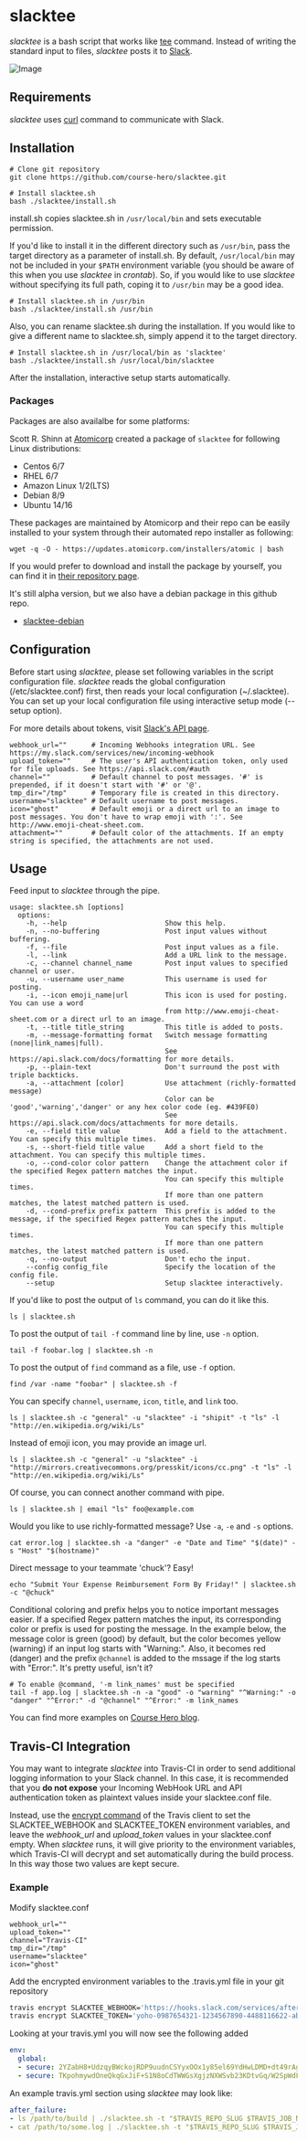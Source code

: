 # slacktee #

*slacktee* is a bash script that works like [tee](http://en.wikipedia.org/wiki/Tee_(command)) command.
Instead of writing the standard input to files, *slacktee* posts it to [Slack](https://slack.com/).

![Image](https://github.com/course-hero/slacktee/blob/slacktee-readme-images/slacktee_demo.gif)

Requirements
------------

*slacktee* uses [curl](http://curl.haxx.se/) command to communicate with Slack.

Installation
------------

```
# Clone git repository
git clone https://github.com/course-hero/slacktee.git

# Install slacktee.sh
bash ./slacktee/install.sh
```

install.sh copies slacktee.sh in `/usr/local/bin` and sets executable permission. 

If you'd like to install it in the different directory such as `/usr/bin`, pass the target directory as a parameter of install.sh. 
By default, `/usr/local/bin` may not be included in your `$PATH` environment variable (you should be aware of this when you use *slacktee* in *crontab*). So, if you would like to use *slacktee* without specifying its full path, coping it to `/usr/bin` may be a good idea.

```
# Install slacktee.sh in /usr/bin
bash ./slacktee/install.sh /usr/bin
```

Also, you can rename slacktee.sh during the installation. If you would like to give a different name to slacktee.sh, simply append it to the target directory.

```
# Install slacktee.sh in /usr/local/bin as 'slacktee'
bash ./slacktee/install.sh /usr/local/bin/slacktee
```

After the installation, interactive setup starts automatically.

### Packages ###
Packages are also availalbe for some platforms:

Scott R. Shinn at [Atomicorp](https://atomicorp.com/) created a package of `slacktee` for following Linux distributions:
- Centos 6/7
- RHEL 6/7
- Amazon Linux 1/2(LTS)
- Debian 8/9
- Ubuntu 14/16

These packages are maintained by Atomicorp and their repo can be easily installed to your system through their automated repo installer as following:
```
wget -q -O - https://updates.atomicorp.com/installers/atomic | bash
```
If you would prefer to download and install the package by yourself, you can find it in [their repository page](https://updates.atomicorp.com/channels/atomic/). 

It's still alpha version, but we also have a debian package in this github repo.
* [slacktee-debian](https://github.com/course-hero/slacktee-debian) 

Configuration
------------

Before start using *slacktee*, please set following variables in the script configuration file.
*slacktee* reads the global configuration (/etc/slacktee.conf) first, then reads your local configuration (~/.slacktee).
You can set up your local configuration file using interactive setup mode (--setup option).

For more details about tokens, visit [Slack's API page](https://api.slack.com/).

```
webhook_url=""      # Incoming Webhooks integration URL. See https://my.slack.com/services/new/incoming-webhook
upload_token=""     # The user's API authentication token, only used for file uploads. See https://api.slack.com/#auth
channel=""          # Default channel to post messages. '#' is prepended, if it doesn't start with '#' or '@'.
tmp_dir="/tmp"      # Temporary file is created in this directory.
username="slacktee" # Default username to post messages.
icon="ghost"        # Default emoji or a direct url to an image to post messages. You don't have to wrap emoji with ':'. See http://www.emoji-cheat-sheet.com.
attachment=""       # Default color of the attachments. If an empty string is specified, the attachments are not used.
```

Usage
------------
Feed input to *slacktee* through the pipe.

```
usage: slacktee.sh [options]
  options:
    -h, --help                        Show this help.
    -n, --no-buffering                Post input values without buffering.
    -f, --file                        Post input values as a file.
    -l, --link                        Add a URL link to the message.
    -c, --channel channel_name        Post input values to specified channel or user.
    -u, --username user_name          This username is used for posting.
    -i, --icon emoji_name|url         This icon is used for posting. You can use a word
                                      from http://www.emoji-cheat-sheet.com or a direct url to an image.
    -t, --title title_string          This title is added to posts.
    -m, --message-formatting format   Switch message formatting (none|link_names|full).
                                      See https://api.slack.com/docs/formatting for more details.
    -p, --plain-text                  Don't surround the post with triple backticks.
    -a, --attachment [color]          Use attachment (richly-formatted message)
                                      Color can be 'good','warning','danger' or any hex color code (eg. #439FE0)
                                      See https://api.slack.com/docs/attachments for more details.
    -e, --field title value           Add a field to the attachment. You can specify this multiple times.
    -s, --short-field title value     Add a short field to the attachment. You can specify this multiple times.
    -o, --cond-color color pattern    Change the attachment color if the specified Regex pattern matches the input.
                                      You can specify this multiple times.
                                      If more than one pattern matches, the latest matched pattern is used.
    -d, --cond-prefix prefix pattern  This prefix is added to the message, if the specified Regex pattern matches the input.
                                      You can specify this multiple times.
                                      If more than one pattern matches, the latest matched pattern is used.
    -q, --no-output                   Don't echo the input.  
    --config config_file              Specify the location of the config file.
    --setup                           Setup slacktee interactively.
```

If you'd like to post the output of `ls` command, you can do it like this.

```
ls | slacktee.sh
```

To post the output of `tail -f` command line by line, use `-n` option.

```
tail -f foobar.log | slacktee.sh -n
```

To post the output of `find` command as a file, use `-f` option.

```
find /var -name "foobar" | slacktee.sh -f
```

You can specify `channel`, `username`, `icon`, `title`, and `link` too.

```
ls | slacktee.sh -c "general" -u "slacktee" -i "shipit" -t "ls" -l "http://en.wikipedia.org/wiki/Ls"
```

Instead of emoji icon, you may provide an image url.

```
ls | slacktee.sh -c "general" -u "slacktee" -i "http://mirrors.creativecommons.org/presskit/icons/cc.png" -t "ls" -l "http://en.wikipedia.org/wiki/Ls"
```

Of course, you can connect another command with pipe.

```
ls | slacktee.sh | email "ls" foo@example.com
```

Would you like to use richly-formatted message? Use `-a`, `-e` and `-s` options.

```
cat error.log | slacktee.sh -a "danger" -e "Date and Time" "$(date)" -s "Host" "$(hostname)"
```

Direct message to your teammate 'chuck'? Easy!

```
echo "Submit Your Expense Reimbursement Form By Friday!" | slacktee.sh -c "@chuck"
```

Conditional coloring and prefix helps you to notice important messages easier.
If a specified Regex pattern matches the input, its corresponding color or prefix is used for posting the message. In the example below, the message color is green (good) by default, but the color becomes yellow (warning) if an input log starts with "Warning:". Also, it becomes red (danger) and the prefix `@channel` is added to the mssage if the log starts with "Error:".
It's pretty useful, isn't it?

```
# To enable @command, '-m link_names' must be specified
tail -f app.log | slacktee.sh -n -a "good" -o "warning" "^Warning:" -o "danger" "^Error:" -d "@channel" "^Error:" -m link_names
```

You can find more examples on [Course Hero blog](http://www.coursehero.com/blog/2015/04/09/why-we-built-slacktee-a-custom-slack-integration/).

Travis-CI Integration
---------------------

You may want to integrate *slacktee* into Travis-CI in order to send additional
logging information to your Slack channel. In this case, it is recommended that
you **do not expose** your Incoming WebHook URL and API authentication token as
plaintext values inside your slacktee.conf file.

Instead, use the [encrypt command](https://github.com/travis-ci/travis.rb#encrypt)
of the Travis client to set the SLACKTEE\_WEBHOOK and SLACKTEE\_TOKEN
environment variables, and leave the *webhook_url* and *upload_token* values
in your slacktee.conf empty. When *slacktee* runs, it will give priority to the
environment variables, which Travis-CI will decrypt and set automatically during
the build process. In this way those two values are kept secure.

### Example

Modify slacktee.conf
```
webhook_url=""
upload_token=""
channel="Travis-CI"
tmp_dir="/tmp"
username="slacktee"
icon="ghost"
```

Add the encrypted environment variables to the .travis.yml file in your git
repository
```bash
travis encrypt SLACKTEE_WEBHOOK='https://hooks.slack.com/services/afternoonTEE/BMP2vsT72/ohNoDontTellUs' --add
travis encrypt SLACKTEE_TOKEN='yoho-0987654321-1234567890-4488116622-abc123' --add
```

Looking at your travis.yml you will now see the following added
```yaml
env:
  global:
  - secure: 2YZabH8+UdzqyBWckojRDP9uudnCSYyxOOx1y85el69YdHwLDMD+dt49rAgIrmCWsWCWpUZ0ZRWV8vU2VFMffIhmikiqG7VoKHuN5PyY8qBwr9hq/ZI8gdwgjgfRIGtv/U89BTjMmc1g/6nJkSvMtiSUSK3Lopg0JCyuZsiyhzs=
  - secure: TKpohmywdOneQkqGxJiF+S1N8oCdTWWGsXgjzNXWSvb23KDtvGq/W2SpWdFdwEHC9Y8NymoAPYRSW8MUQoiJ7NaQ1eZQuyx6/orjHpIgqiAuHrOSaMagzpKVG6Gtb87qDgov65ZOasyex1OtPQdfFtZBX67B6IVXkRPV+IA/+UX=
```

An example travis.yml section using *slacktee* may look like:
```yaml
after_failure:
- ls /path/to/build | ./slacktee.sh -t "$TRAVIS_REPO_SLUG $TRAVIS_JOB_NUMBER build directory"
- cat /path/to/some.log | ./slacktee.sh -t "$TRAVIS_REPO_SLUG $TRAVIS_JOB_NUMBER some.log"
```
